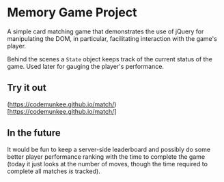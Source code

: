 # Memory Game Project

A simple card matching game that demonstrates the use of jQuery for manipulating the DOM, in particular, facilitating interaction with the game's player.

Behind the scenes a `State` object keeps track of the current status of the game. Used later for gauging the player's performance.

## Try it out

(https://codemunkee.github.io/match/)[https://codemunkee.github.io/match/]

## In the future

It would be fun to keep a server-side leaderboard and possibly do some better player performance ranking with the time to complete the game (today it just looks at the number of moves, though the time required to complete all matches *is* tracked).
